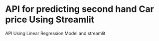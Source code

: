 # API for predicting second hand Car price Using Streamlit
API Using Linear Regression Model and streamlit
